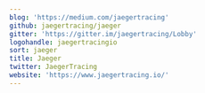 ```yaml
---
blog: 'https://medium.com/jaegertracing'
github: jaegertracing/jaeger
gitter: 'https://gitter.im/jaegertracing/Lobby'
logohandle: jaegertracingio
sort: jaeger
title: Jaeger
twitter: JaegerTracing
website: 'https://www.jaegertracing.io/'
---
```

